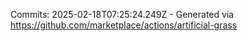 Commits: 2025-02-18T07:25:24.249Z - Generated via https://github.com/marketplace/actions/artificial-grass
<br>
